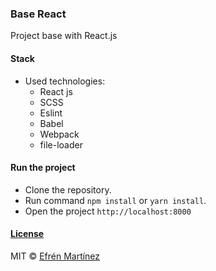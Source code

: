 ### **Base React**

Project base with React.js

#### Stack

- Used technologies:
  - React js
  - SCSS
  - Eslint
  - Babel
  - Webpack
  - file-loader

#### Run the project

- Clone the repository.
- Run command `npm install` or `yarn install`.
- Open the project `http://localhost:8000`

#### [License](https://choosealicense.com/licenses/mit/)

MIT © [Efrén Martínez](https://www.efren.xyz)
